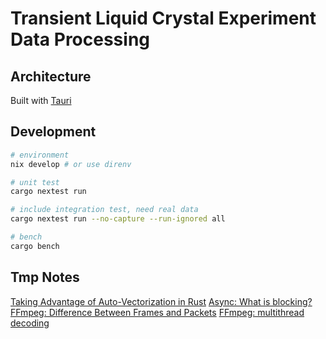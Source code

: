 # Transient Liquid Crystal Experiment Data Processing

## Architecture
Built with [Tauri](https://tauri.app)

## Development
```bash
# environment
nix develop # or use direnv

# unit test
cargo nextest run

# include integration test, need real data
cargo nextest run --no-capture --run-ignored all

# bench
cargo bench
```

## Tmp Notes
[Taking Advantage of Auto-Vectorization in Rust](https://www.nickwilcox.com/blog/autovec)
[Async: What is blocking?](https://ryhl.io/blog/async-what-is-blocking/)
[FFmpeg: Difference Between Frames and Packets](https://stackoverflow.com/questions/53574798/difference-between-frames-and-packets-in-ffmpeg)
[FFmpeg: multithread decoding](https://www.cnblogs.com/TaigaCon/p/10220356.html)
